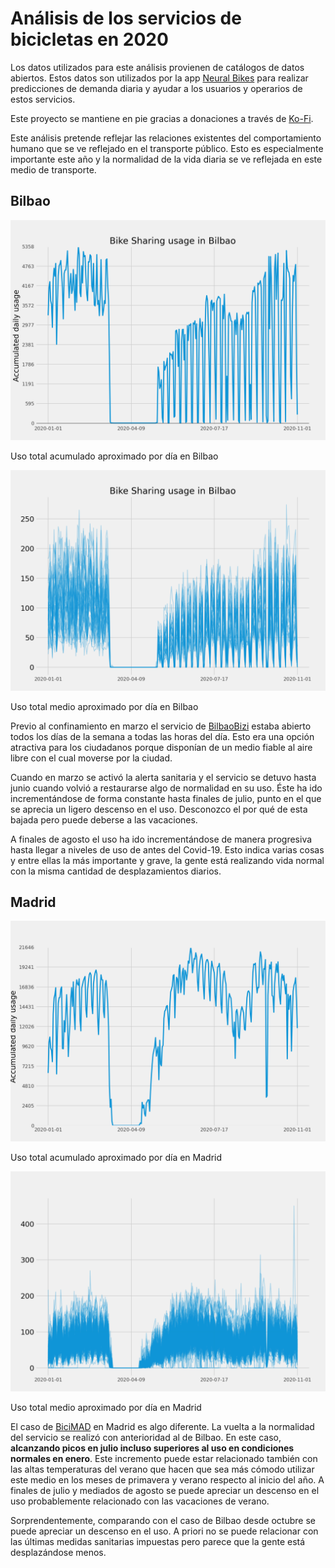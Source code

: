 # Análisis de los servicios de bicicletas en 2020

Los datos utilizados para este análisis provienen de catálogos de datos abiertos. Estos datos son utilizados por la app [Neural Bikes](https://apps.apple.com/es/app/neural-bikes-bike-sharing/id1275889928?mt=8&ign-itsct=apps_box&ign-itscg=30200&ign-mpt=uo%3D4) para realizar predicciones de demanda diaria y ayudar a los usuarios y operarios de estos servicios.

Este proyecto se mantiene en pie gracias a donaciones a través de [Ko-Fi](https://ko-fi.com/javierdemartin).

Este análisis pretende reflejar las relaciones existentes del comportamiento humano que se ve reflejado en el transporte público. Esto es especialmente importante este año y la normalidad de la vida diaria se ve reflejada en este medio de transporte.

## Bilbao

![Accumulated usage in Bilbao](views/report/resources/accumulated_bilbao.png)

Uso total acumulado aproximado por día en Bilbao

![Average usage in Bilbao](views/report/resources/all_bilbao.png)

Uso total medio aproximado por día en Bilbao

Previo al confinamiento en marzo el servicio de [BilbaoBizi](https://www.bilbaobizi.bilbao.eus/es/bilbao) estaba abierto todos los días de la semana a todas las horas del día. Esto era una opción atractiva para los ciudadanos porque disponían de un medio fiable al aire libre con el cual moverse por la ciudad.

Cuando en marzo se activó la alerta sanitaria y el servicio se detuvo hasta junio cuando volvió a restaurarse algo de normalidad en su uso. Éste ha ido incrementándose de forma constante hasta finales de julio, punto en el que se aprecia un ligero descenso en el uso. Desconozco el por qué de esta bajada pero puede deberse a las vacaciones. 

A finales de agosto el uso ha ido incrementándose de manera progresiva hasta llegar a niveles de uso de antes del Covid-19. Esto indica varias cosas y entre ellas la más importante y grave, la gente está realizando vida normal con la misma cantidad de desplazamientos diarios.

## Madrid

![Accumulated usage in Madrid](views/report/resources/accumulated_madrid.png)

Uso total acumulado aproximado por día en Madrid

![Average usage in Madrid](views/report/resources/all_madrid.png)

Uso total medio aproximado por día en Madrid

El caso de [BiciMAD](https://www.bicimad.com) en Madrid es algo diferente. La vuelta a la normalidad del servicio se realizó con anterioridad al de Bilbao. En este caso, **alcanzando picos en julio incluso superiores al uso en condiciones normales en enero**. Este incremento puede estar relacionado también con las altas temperaturas del verano que hacen que sea más cómodo utilizar este medio en los meses de primavera y verano respecto al inicio del año. A finales de julio y mediados de agosto se puede apreciar un descenso en el uso probablemente relacionado con las vacaciones de verano.

Sorprendentemente, comparando con el caso de Bilbao desde octubre se puede apreciar un descenso en el uso. A priori no se puede relacionar con las últimas medidas sanitarias impuestas pero parece que la gente está desplazándose menos.